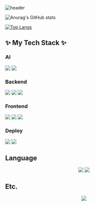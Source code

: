 ![header](https://capsule-render.vercel.app/api?type=venom&color=auto&height=100&section=header&text=alice%20AI%20backend%20developer&fontSize=40&animation=twinkling)



![Anurag's GitHub stats](https://github-readme-stats.vercel.app/api?username=ALICE&show_icons=true&theme=radical)


[![Top Langs](https://github-readme-stats.vercel.app/api/top-langs/?username=hwangjiyoung02)](https://github.com/anuraghazra/github-readme-stats)


<h2>✨ My Tech Stack ✨</h2>

### AI
  <img src="https://img.shields.io/badge/Python-3776AB?style=flat-square&logo=Python&logoColor=white"/>
  <img src="https://img.shields.io/badge/Google Colab-F9AB00?style=flat-square&logo=Google Colab&logoColor=white"/>

### Backend
  <img src="https://img.shields.io/badge/Spring-6DB33F?style=flat-square&logo=Spring&logoColor=white"/>
  <img src="https://img.shields.io/badge/Apache Tomcat-F8DC75?style=flat-square&logo=apachetomcat&logoColor=black"/>
  <img src="https://img.shields.io/badge/ORACLE-F80000?style=flat-square&logo=oracle&logoColor=white"/>

### Frontend
  <img src="https://img.shields.io/badge/React-61DAFB?style=flat-square&logo=React&logoColor=black"/>
  <img src="https://img.shields.io/badge/CSS3-1572B6?style=flat-square&logo=css3&logoColor=white"/>
  <img src="https://img.shields.io/badge/HTML5-E34F26?style=flat-square&logo=html5&logoColor=white"/>


### Deploy

  <img src="https://img.shields.io/badge/Docker-2496ED?style=flat-square&logo=Docker&logoColor=white"/>
  <img src="https://img.shields.io/badge/Heroku-430098?style=flat-square&logo=Heroku&logoColor=white"/>


## Language
<div align="center">
  <img src="https://img.shields.io/badge/java-007396?style=flat-square&logo=java&logoColor=white"/>
  <img src="https://img.shields.io/badge/C-A8B9CC?style=flat-square&logo=C&logoColor=white"/>
</div>

## Etc.
<div align="center">
  <img src="https://img.shields.io/badge/Linux-FCC624?style=flat-square&logo=linux&logoColor=black"/>
</div>
